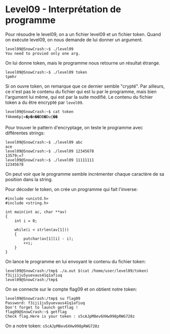 # Level09 - Interprétation de programme
Pour résoudre le level09, on a un fichier level09 et un fichier token. Quand on exécute level09, on nous demande de lui donner un argument.

```
level09@SnowCrash:~$ ./level09
You need to provied only one arg.
```

On lui donne token, mais le programme nous retourne un résultat étrange.

```
level09@SnowCrash:~$ ./level09 token
tpmhr
```

Si on ouvre token, on remarque que ce dernier semble "crypté". Par ailleurs, ce n'est pas le contenu du fichier qui est lu par le programme, mais bien l'argument lui même, qui est par la suite modifié. Le contenu du fichier token a du être encrypté par `level09`.
```
level09@SnowCrash:~$ cat token
f4kmm6p|=�p�n��DB�Du{��
```

Pour trouver le pattern d'encryptage, on teste le programme avec différentes strings:

```
level09@SnowCrash:~$ ./level09 abc
ace
level09@SnowCrash:~$ ./level09 12345678
13579;=?
level09@SnowCrash:~$ ./level09 11111111
12345678
```

On peut voir que le programme semble incrémenter chaque caractère de sa position dans la string.

Pour décoder le token, on crée un programme qui fait l'inverse:

```
#include <unistd.h>
#include <string.h>

int main(int ac, char **av)
{
    int i = 0;
    
    while(i < strlen(av[1]))
    {
        putchar(av[1][i] - i);
        ++i;
    }
}
```
On lance le programme en lui envoyant le contenu du fichier token:
```
level09@SnowCrash:/tmp$ ./a.out $(cat /home/user/level09/token)
f3iji1ju5yuevaus41q1afiuq
level09@SnowCrash:/tmp$
```
On se connecte sur le compte flag09 et on obtient notre token:

```
level09@SnowCrash:/tmp$ su flag09
Password: f3iji1ju5yuevaus41q1afiuq
Don't forget to launch getflag !
flag09@SnowCrash:~$ getflag
Check flag.Here is your token : s5cAJpM8ev6XHw998pRWG728z
```

On a notre token: `s5cAJpM8ev6XHw998pRWG728z`

